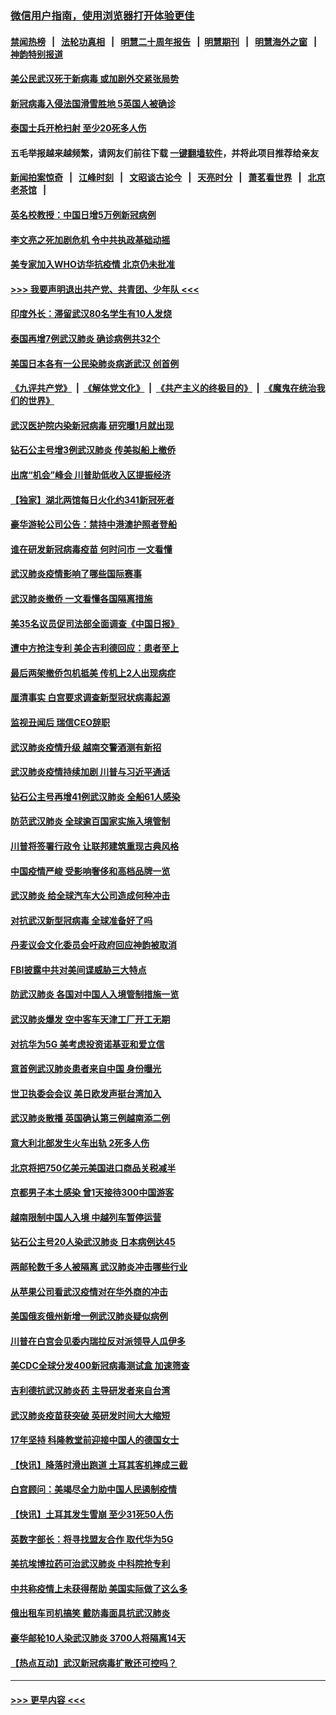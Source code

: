 ### [微信用户指南，使用浏览器打开体验更佳](https://github.com/gfw-breaker/banned-news1/blob/master/indexes/wechat-guide.md?t=0)
#### [禁闻热榜](热点新闻.md?t=0)  &nbsp;&nbsp;|&nbsp;&nbsp; [法轮功真相](https://github.com/gfw-breaker/truth/blob/master/README.md?t=0) &nbsp;&nbsp;|&nbsp;&nbsp; [明慧二十周年报告](https://github.com/gfw-breaker/mh-reports/blob/master/README.md?t=0) &nbsp;&nbsp;|&nbsp;&nbsp;[明慧期刊](https://github.com/gfw-breaker/mh-qikan) &nbsp;&nbsp;|&nbsp;&nbsp; [明慧海外之窗](https://github.com/gfw-breaker/mh-news/blob/master/README.md?t=0) &nbsp;&nbsp;|&nbsp;&nbsp; [神韵特别报道](https://github.com/gfw-breaker/mh-news/blob/master/shenyun.md?t=0)
#### [美公民武汉死于新病毒 或加剧外交紧张局势](../pages/nsc418/n11854331.md?t=02091102) 
#### [新冠病毒入侵法国滑雪胜地 5英国人被确诊](../pages/nsc418/n11854307.md?t=02091102) 
#### [泰国士兵开枪扫射 至少20死多人伤](../pages/nsc418/n11854276.md?t=02091102) 
#### 五毛举报越来越频繁，请网友们前往下载 [一键翻墙软件](https://github.com/gfw-breaker/ssr-accounts)，并将此项目推荐给亲友
#### [新闻拍案惊奇](https://github.com/gfw-breaker/banned-news1/blob/master/pages/link4.md) &nbsp;&nbsp;|&nbsp;&nbsp; [江峰时刻](https://github.com/gfw-breaker/banned-news1/blob/master/pages/link4.md) &nbsp;&nbsp;|&nbsp;&nbsp; [文昭谈古论今](https://github.com/gfw-breaker/banned-news1/blob/master/pages/link4.md) &nbsp;&nbsp;|&nbsp;&nbsp; [天亮时分](https://github.com/gfw-breaker/banned-news1/blob/master/pages/link4.md) &nbsp;&nbsp;|&nbsp;&nbsp; [萧茗看世界](https://github.com/gfw-breaker/banned-news1/blob/master/pages/link4.md) &nbsp;&nbsp;|&nbsp;&nbsp; [北京老茶馆](https://github.com/gfw-breaker/banned-news1/blob/master/pages/link4.md) &nbsp;&nbsp;|&nbsp;&nbsp; 
#### [英名校教授：中国日增5万例新冠病例](../pages/nsc418/n11854174.md?t=02091102) 
#### [李文亮之死加剧危机 令中共执政基础动摇](../pages/nsc418/n11854003.md?t=02091102) 
#### [美专家加入WHO访华抗疫情 北京仍未批准](../pages/nsc418/n11854043.md?t=02091102) 
#### [>>> 我要声明退出共产党、共青团、少年队 <<<](https://github.com/begood0513/goodnews/blob/master/quit/letter.md) 
#### [印度外长：滞留武汉80名学生有10人发烧](../pages/nsc418/n11853821.md?t=02091102) 
#### [泰国再增7例武汉肺炎 确诊病例共32个](../pages/nsc418/n11853808.md?t=02091102) 
#### [美国日本各有一公民染肺炎病逝武汉 创首例](../pages/nsc418/n11853509.md?t=02091102) 
#### [《九评共产党》](https://github.com/begood0513/9ping.md/blob/master/README.md) &nbsp;|&nbsp; [《解体党文化》](../../../../jtdwh.md/blob/master/README.md)  &nbsp;|&nbsp; [《共产主义的终极目的》](../../../../gczydzjmd.md/blob/master/README.md) &nbsp;|&nbsp; [《魔鬼在统治我们的世界》](../../../../mgztzwmdsj.md/blob/master/README.md) 
#### [武汉医护院内染新冠病毒 研究曝1月就出现](../pages/nsc418/n11852928.md?t=02091102) 
#### [钻石公主号增3例武汉肺炎 传美拟船上撤侨](../pages/nsc418/n11853240.md?t=02091102) 
#### [出席“机会”峰会 川普助低收入区提振经济](../pages/nsc418/n11853232.md?t=02091102) 
#### [【独家】湖北两馆每日火化约341新冠死者](../pages/nsc418/n11845444.md?t=02091102) 
#### [豪华游轮公司公告：禁持中港澳护照者登船](../pages/nsc418/n11852761.md?t=02091102) 
#### [谁在研发新冠病毒疫苗 何时问市 一文看懂](../pages/nsc418/n11852840.md?t=02091102) 
#### [武汉肺炎疫情影响了哪些国际赛事](../pages/nsc418/n11852441.md?t=02091102) 
#### [武汉肺炎撤侨 一文看懂各国隔离措施](../pages/nsc418/n11844216.md?t=02091102) 
#### [美35名议员促司法部全面调查《中国日报》](../pages/nsc418/n11852435.md?t=02091102) 
#### [遭中方抢注专利 美企吉利德回应：患者至上](../pages/nsc418/n11852037.md?t=02091102) 
#### [最后两架撤侨包机抵美 传机上2人出现病症](../pages/nsc418/n11852173.md?t=02091102) 
#### [厘清事实 白宫要求调查新型冠状病毒起源](../pages/nsc418/n11852106.md?t=02091102) 
#### [监视丑闻后 瑞信CEO辞职](../pages/nsc418/n11852127.md?t=02091102) 
#### [武汉肺炎疫情升级 越南交警酒测有新招](../pages/nsc418/n11851632.md?t=02091102) 
#### [武汉肺炎疫情持续加剧 川普与习近平通话](../pages/nsc418/n11851613.md?t=02091102) 
#### [钻石公主号再增41例武汉肺炎 全船61人感染](../pages/nsc418/n11850401.md?t=02091102) 
#### [防范武汉肺炎 全球逾百国家实施入境管制](../pages/nsc418/n11850557.md?t=02091102) 
#### [川普将签署行政令 让联邦建筑重现古典风格](../pages/nsc418/n11850654.md?t=02091102) 
#### [中国疫情严峻 受影响奢侈和高档品牌一览](../pages/nsc418/n11850319.md?t=02091102) 
#### [武汉肺炎 给全球汽车大公司造成何种冲击](../pages/nsc418/n11850056.md?t=02091102) 
#### [对抗武汉新型冠病毒 全球准备好了吗](../pages/nsc418/n11850142.md?t=02091102) 
#### [丹麦议会文化委员会吁政府回应神韵被取消](../pages/nsc418/n11849312.md?t=02091102) 
#### [FBI披露中共对美间谍威胁三大特点](../pages/nsc418/n11849700.md?t=02091102) 
#### [防武汉肺炎 各国对中国人入境管制措施一览](../pages/nsc418/n11838726.md?t=02091102) 
#### [武汉肺炎爆发 空中客车天津工厂开工无期](../pages/nsc418/n11849634.md?t=02091102) 
#### [对抗华为5G 美考虑投资诺基亚和爱立信](../pages/nsc418/n11849510.md?t=02091102) 
#### [意首例武汉肺炎患者来自中国 身份曝光](../pages/nsc418/n11849454.md?t=02091102) 
#### [世卫执委会会议 美日欧发声挺台湾加入](../pages/nsc418/n11849433.md?t=02091102) 
#### [武汉肺炎散播 英国确认第三例越南添二例](../pages/nsc418/n11849439.md?t=02091102) 
#### [意大利北部发生火车出轨 2死多人伤](../pages/nsc418/n11848999.md?t=02091102) 
#### [北京将把750亿美元美国进口商品关税减半](../pages/nsc418/n11848896.md?t=02091102) 
#### [京都男子本土感染 曾1天接待300中国游客](../pages/nsc418/n11848641.md?t=02091102) 
#### [越南限制中国人入境 中越列车暂停运营](../pages/nsc418/n11847844.md?t=02091102) 
#### [钻石公主号20人染武汉肺炎 日本病例达45](../pages/nsc418/n11847823.md?t=02091102) 
#### [两邮轮数千多人被隔离 武汉肺炎冲击哪些行业](../pages/nsc418/n11847456.md?t=02091102) 
#### [从苹果公司看武汉疫情对在华外商的冲击](../pages/nsc418/n11847586.md?t=02091102) 
#### [美国俄亥俄州新增一例武汉肺炎疑似病例](../pages/nsc418/n11847714.md?t=02091102) 
#### [川普在白宫会见委内瑞拉反对派领导人瓜伊多](../pages/nsc418/n11847391.md?t=02091102) 
#### [美CDC全球分发400新冠病毒测试盒 加速筛查](../pages/nsc418/n11847260.md?t=02091102) 
#### [吉利德抗武汉肺炎药 主导研发者来自台湾](../pages/nsc418/n11847064.md?t=02091102) 
#### [武汉肺炎疫苗获突破 英研发时间大大缩短](../pages/nsc418/n11846915.md?t=02091102) 
#### [17年坚持 科隆教堂前迎接中国人的德国女士](../pages/nsc418/n11846781.md?t=02091102) 
#### [【快讯】降落时滑出跑道 土耳其客机摔成三截](../pages/nsc418/n11847021.md?t=02091102) 
#### [白宫顾问：美竭尽全力助中国人民遏制疫情](../pages/nsc418/n11846756.md?t=02091102) 
#### [【快讯】土耳其发生雪崩 至少31死50人伤](../pages/nsc418/n11846680.md?t=02091102) 
#### [英数字部长：将寻找盟友合作 取代华为5G](../pages/nsc418/n11846485.md?t=02091102) 
#### [美抗埃博拉药可治武汉肺炎 中科院抢专利](../pages/nsc418/n11846409.md?t=02091102) 
#### [中共称疫情上未获得帮助 美国实际做了这么多](../pages/nsc418/n11846008.md?t=02091102) 
#### [俄出租车司机搞笑 戴防毒面具抗武汉肺炎](../pages/nsc418/n11845703.md?t=02091102) 
#### [豪华邮轮10人染武汉肺炎 3700人将隔离14天](../pages/nsc418/n11845543.md?t=02091102) 
#### [【热点互动】武汉新冠病毒扩散还可控吗？](../pages/nsc418/n11844750.md?t=02091102) 

----
#### [ >>> 更早内容 <<< ](../indexes/nsc418-earlier.md)
